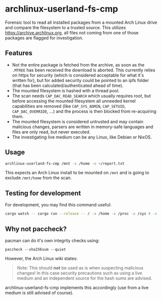# archlinux-userland-fs-cmp

Forensic tool to read all installed packages from a mounted Arch Linux drive and compare the filesystem to a trusted source. This utilizes https://archive.archlinux.org, all files not coming from one of those packages are flagged for investigation.

## Features

- Not the entire package is fetched from the archive, as soon as the `.MTREE` has been received the download is aborted. This currently relies on https for security (which is considered acceptable for what it's written for), but for added security could be pointed to an ipfs folder (that has been calculated/authenticated ahead of time).
- The mounted filesystem is hashed with a thread pool.
- The scan needs `CAP_DAC_READ_SEARCH` which usually requires root, but before accessing the mounted filesystem all unneeded kernel capabilities are removed (like `CAP_SYS_ADMIN`, `CAP_SETUID`, `CAP_DAC_OVERRIDE`, ...) and the process is then blocked from re-acquiring them.
- The mounted filesystem is considered untrusted and may contain malicious changes, parsers are written in memory-safe languages and files are only read, but never executed.
- The investigating live medium can be any Linux, like Debian or NixOS.

## Usage

```sh
archlinux-userland-fs-cmp /mnt -x /home -o ~/report.txt
```

This expects an Arch Linux install to be mounted on `/mnt` and is going to exclude `/mnt/home` from the scan.

## Testing for development

For development, you may find this command useful:

```sh
cargo watch -- cargo run --release -- / -x /home -x /proc -x /sys # -x /var/lib/archbuild -x /nix -x /var/lib/repro ...
```

## Why not paccheck?

pacman can do it's own integrity checks using:

```
paccheck --sha256sum --quiet
```

However, the Arch Linux wiki states:

> Note: This should **not** be used as is when suspecting malicious changes! In this case security precautions such as using a live medium and an independent source for the hash sums are advised.

archlinux-userland-fs-cmp implements this accordingly (use from a live medium is still advised of course).
